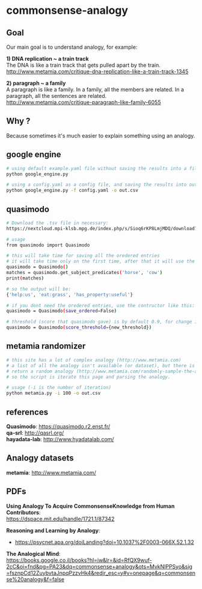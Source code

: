 # commonsense-analogy

## Goal
Our main goal is to understand analogy, for example:  
  
**1) DNA replication ~ a train track**  
The DNA is like a train track that gets pulled apart by the train.  
http://www.metamia.com/critique-dna-replication-like-a-train-track-1345  
  
**2) paragraph ~ a family**  
A paragraph is like a family. In a family, all the members are related. In a paragraph, all the sentences are related.  
http://www.metamia.com/critique-paragraph-like-family-6055  
  
## Why ?
Because sometimes it's much easier to explain something using an analogy.  

## google engine
```bash
# using default example.yaml file without saving the results into a file
python google_engine.py

# using a config.yaml as a config file, and saving the results into out.csv
python google_engine.py -f config.yaml -o out.csv
```

## quasimodo
```bash
# Download the .tsv file in necessary: 
https://nextcloud.mpi-klsb.mpg.de/index.php/s/Sioq6rKP8LmjMDQ/download?path=%2FLatest&files=quasimodo43.tsv

# usage
from quasimodo import Quasimodo

# this will take time for saving all the oredered entries
# it will take time only on the first time, after that it will use the saved files
quasimodo = Quasimodo()
matches = quasimodo.get_subject_predicates('horse', 'cow')
print(matches)

# so the output will be:
{'help:us', 'eat:grass', 'has_property:useful'}
```

```bash
# if you dont need the oredered entries, use the contructor like this:
quasimodo = Quasimodo(save_ordered=False)

# threshold (score that quasimodo gave) is by default 0.9, for change it use:
quasimodo = Quasimodo(score_threshold={new_threshold})
```

## metamia randomizer
```bash
# this site has a lot of complex analogy (http://www.metamia.com)
# a list of all the analogy isn't available (or dataset), but there is a page which
# return a random analogy (http://www.metamia.com/randomly-sample-the-analogy-database).
# so the script is iterate this page and parsing the analogy.

# usage (-i is the number of iteration)
python metamia.py -i 100 -o out.csv
```


## references
**Quasimodo**: https://quasimodo.r2.enst.fr/  
**qa-srl**: http://qasrl.org/  
**hayadata-lab**: http://www.hyadatalab.com/  

## Analogy datasets
**metamia**: http://www.metamia.com/
  
## PDFs
**Using Analogy To Acquire CommonsenseKnowledge from Human Contributors**:  
https://dspace.mit.edu/handle/1721.1/87342  
  
**Reasoning and Learning by Analogy**:  
- https://psycnet.apa.org/doiLanding?doi=10.1037%2F0003-066X.52.1.32  
  
**The Analogical Mind**:  
https://books.google.co.il/books?hl=iw&lr=&id=RfQX9wuf-2cC&oi=fnd&pg=PA23&dq=commonsense+analogy&ots=MvkNlPPSyo&sig=fsznpCd12ZuybvtaJnpqPzzvHk4&redir_esc=y#v=onepage&q=commonsense%20analogy&f=false   

